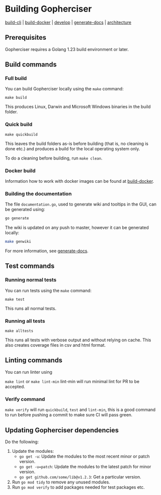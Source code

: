 [build-cli]: ./build.md
[build-docker]: ./docker.md
[architecture]: ./architecture.md
[develop]: ./develop.md
[generate-docs]: ../../generatedocs/README.md

# Building Gopherciser

[build-cli] | [build-docker] | [develop] | [generate-docs] | [architecture]

## Prerequisites

Gopherciser requires a Golang 1.23 build environment or later.

## Build commands

### Full build

You can build Gopherciser locally using the `make` command:

`make build`

This produces Linux, Darwin and Microsoft Windows binaries in the build folder.

### Quick build

`make quickbuild`

This leaves the build folders as-is before building (that is, no cleaning is done etc.) and produces a build for the local operating system only. 

To do a cleaning before building, run `make clean`. 

### Docker build

Information how to work with docker images can be found at [build-docker].

### Building the documentation

The file `documentation.go`, used to generate wiki and tooltips in the GUI, can be generated using:

```bash
go generate
```

The wiki is updated on any push to master, however it can be generated locally:

```bash
make genwiki
```

For more information, see [generate-docs].

## Test commands

### Running normal tests

You can run tests using the `make` command:

`make test`

This runs all normal tests.

### Running all tests

`make alltests`

This runs all tests with verbose output and without relying on cache. This also creates coverage files in csv and html format.

## Linting commands

You can run linter using 

`make lint` or `make lint-min` lint-min will run minimal lint for PR to be accepted.

### Verify command

`make verify` will run `quickbuild`, `test` and `lint-min`, this is a good command to run before pushing a commit to make sure CI will pass green.

## Updating Gopherciser dependencies

Do the following:

1. Update the modules:
   * `go get -u`: Update the modules to the  most recent minor or patch version.
   * `go get -u=patch`: Update the modules to the latest patch for minor version.
   * `go get github.com/some/lib@v1.2.3`: Get a particular version.
2. Run `go mod tidy` to remove any unused modules.
3. Run `go mod verify` to add packages needed for test packages etc.